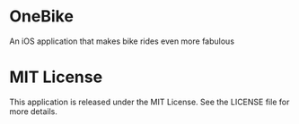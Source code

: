 # OneBike
An iOS application that makes bike rides even more fabulous

# MIT License
This application is released under the MIT License. See the LICENSE file for more details.
